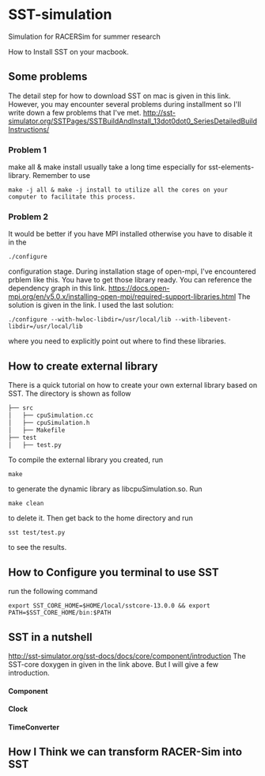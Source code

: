 # SST-simulation
Simulation for RACERSim for summer research

How to Install SST on your macbook. 

## Some problems
The detail step for how to download SST on mac is given in this link. However, you may encounter several problems during installment so I'll write down a few problems that I've met.
http://sst-simulator.org/SSTPages/SSTBuildAndInstall_13dot0dot0_SeriesDetailedBuildInstructions/

### Problem 1
make all & make install usually take a long time especially for sst-elements-library. Remember to use
```
make -j all & make -j install to utilize all the cores on your computer to facilitate this process.
```
### Problem 2
It would be better if you have MPI installed otherwise you have to disable it in the 
```
./configure
```
configuration stage. During installation stage of open-mpi, I've encountered prblem like this. You have to get those library ready. You can reference the dependency graph in this link. 
https://docs.open-mpi.org/en/v5.0.x/installing-open-mpi/required-support-libraries.html
The solution is given in the link. I used the last solution: 
```
./configure --with-hwloc-libdir=/usr/local/lib --with-libevent-libdir=/usr/local/lib
```
  where you need to explicitly point out where to find these libraries. 

## How to create external library
There is a quick tutorial on how to create your own external library based on SST.
The directory is shown as follow
```bash
├── src
│   ├── cpuSimulation.cc
│   ├── cpuSimulation.h
│   ├── Makefile
├── test
│   ├── test.py
```
To compile the external library you created, run 
```
make
```
to generate the dynamic library as libcpuSimulation.so.
Run
```
make clean
```
to delete it.
Then get back to the home directory and run 
```
sst test/test.py
```
to see the results. 
## How to Configure you terminal to use SST
run the following command 
```
export SST_CORE_HOME=$HOME/local/sstcore-13.0.0 && export PATH=$SST_CORE_HOME/bin:$PATH
```
## SST in a nutshell
http://sst-simulator.org/sst-docs/docs/core/component/introduction
The SST-core doxygen in given in the link above. But I will give a few introduction.
#### Component
#### Clock
#### TimeConverter

## How I Think we can transform RACER-Sim into SST



